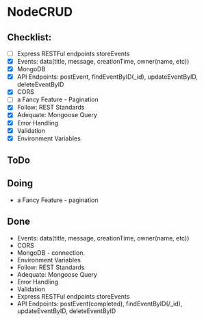 # NodeCRUD

## Checklist:

- [ ] Express RESTFul endpoints storeEvents
- [x] Events: data(title, message, creationTime, owner(name, etc))
- [x] MongoDB
- [x] API Endpoints: postEvent, findEventByID(_id), updateEventByID, deleteEventByID
- [x] CORS
- [ ] a Fancy Feature - Pagination
- [x] Follow: REST Standards
- [x] Adequate: Mongoose Query
- [x] Error Handling
- [x] Validation
- [x] Environment Variables

## ToDo

## Doing

- a Fancy Feature - pagination

## Done

- Events: data(title, message, creationTime, owner(name, etc))
- CORS
- MongoDB - connection. 
- Environment Variables
- Follow: REST Standards
- Adequate: Mongoose Query
- Error Handling
- Validation
- Express RESTFul endpoints storeEvents
- API Endpoints: postEvent(completed), findEventByID(/\_id), updateEventByID, deleteEventByID